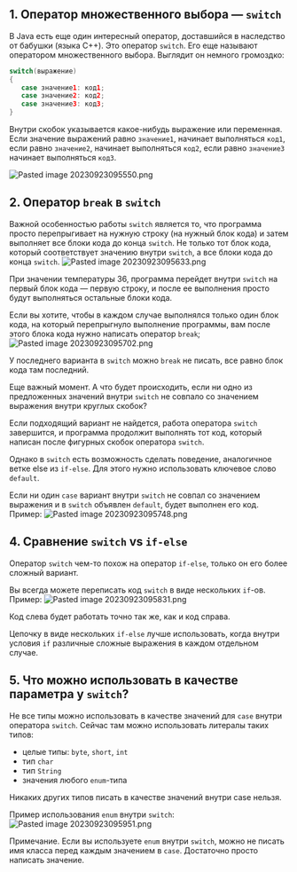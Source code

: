 ## 1. Оператор множественного выбора — `switch`
В Java есть еще один интересный оператор, доставшийся в наследство от бабушки (языка C++). Это оператор `switch`. Его еще называют оператором множественного выбора. Выглядит он немного громоздко:

```java
switch(выражение)
{
   case значение1: код1;
   case значение2: код2;
   case значение3: код3;
}
```

Внутри скобок указывается какое-нибудь выражение или переменная. Если значение выражений равно `значение1`, начинает выполняться `код1`, если равно `значение2`, начинает выполняться `код2`, если равно `значение3` начинает выполняться `код3`.

![Pasted image 20230923095550.png](..%2F..%2F..%2F..%2FAppData%2FLocal%2FTemp%2FPasted%20image%2020230923095550.png)

## 2. Оператор `break` в `switch`

Важной особенностью работы `switch` является то, что программа просто перепрыгивает на нужную строку (на нужный блок кода) и затем выполняет все блоки кода до конца `switch`. Не только тот блок кода, который соответствует значению внутри `switch`, а все блоки кода до конца `switch`.
![Pasted image 20230923095633.png](..%2F..%2F..%2F..%2FAppData%2FLocal%2FTemp%2FPasted%20image%2020230923095633.png)


При значении температуры 36, программа перейдет внутри `switch` на первый блок кода — первую строку, и после ее выполнения просто будут выполняться остальные блоки кода.

Если вы хотите, чтобы в каждом случае выполнялся только один блок кода, на который перепрыгнуло выполнение программы, вам после этого блока кода нужно написать оператор `break`;
![Pasted image 20230923095702.png](..%2F..%2F..%2F..%2FAppData%2FLocal%2FTemp%2FPasted%20image%2020230923095702.png)

У последнего варианта в `switch` можно `break` не писать, все равно блок кода там последний.

Еще важный момент. А что будет происходить, если ни одно из предложенных значений внутри `switch` не совпало со значением выражения внутри круглых скобок?

Если подходящий вариант не найдется, работа оператора `switch` завершится, и программа продолжит выполнять тот код, который написан после фигурных скобок оператора `switch`.

Однако в `switch` есть возможность сделать поведение, аналогичное ветке else из `if-else`. Для этого нужно использовать ключевое слово `default`.

Если ни один `case` вариант внутри `switch` не совпал со значением выражения и в `switch` объявлен `default`, будет выполнен его код. Пример:
![Pasted image 20230923095748.png](..%2F..%2F..%2F..%2FAppData%2FLocal%2FTemp%2FPasted%20image%2020230923095748.png)


## 4. Сравнение `switch` vs `if-else`

Оператор `switch` чем-то похож на оператор `if-else`, только он его более сложный вариант.

Вы всегда можете переписать код `switch` в виде нескольких `if`-ов. Пример:
![Pasted image 20230923095831.png](..%2F..%2F..%2F..%2FAppData%2FLocal%2FTemp%2FPasted%20image%2020230923095831.png)


Код слева будет работать точно так же, как и код справа.

Цепочку в виде нескольких `if-else` лучше использовать, когда внутри условия `if` различные сложные выражения в каждом отдельном случае.

## 5. Что можно использовать в качестве параметра у `switch`?

Не все типы можно использовать в качестве значений для `case` внутри оператора `switch`. Сейчас там можно использовать литералы таких типов:

- целые типы: `byte`, `short`, `int`
- тип `char`
- тип `String`
- значения любого `enum`-типа

Никаких других типов писать в качестве значений внутри case нельзя.

Пример использования `enum` внутри `switch`:
![Pasted image 20230923095951.png](..%2F..%2F..%2F..%2FAppData%2FLocal%2FTemp%2FPasted%20image%2020230923095951.png)

Примечание. Если вы используете `enum` внутри `switch`, можно не писать имя класса перед каждым значением в `case`. Достаточно просто написать значение.